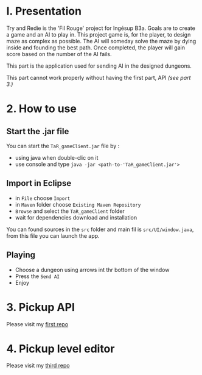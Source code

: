 # I. Presentation
Try and Redie is the 'Fil Rouge' project for Ingésup B3a.
Goals are to create a game and an AI to play in. This project game is, for the player, to design maze as complex as possible. The AI will someday solve the maze by dying inside and founding the best path. Once completed, the player will gain score based on the number of the AI fails.

This part is the application used for sending AI in the designed dungeons.

This part cannot work properly without having the first part, API *(see part 3.)*

# 2. How to use
## Start the .jar file
You can start the `TaR_gameClient.jar` file by :
* using java when double-clic on it
* use console and type `java -jar <path-to-'TaR_gameClient.jar'>`
## Import in Eclipse
* in `File` choose `Import`
* in `Maven` folder choose `Existing Maven Repository`
* `Browse` and select the `TaR_gameClient` folder
* wait for dependencies download and installation

You can found sources in the `src` folder and main fil is `src/UI/window.java`, from this file you can launch the app.

## Playing
* Choose a dungeon using arrows int thr bottom of the window
* Press the `Send AI`
* Enjoy

# 3. Pickup API
Please visit my [first repo](https://github.com/ArnaudDauguen/TaR-api)


# 4. Pickup level editor
Please visit my [third repo](https://github.com/ArnaudDauguen/TaR_levelEditor)
